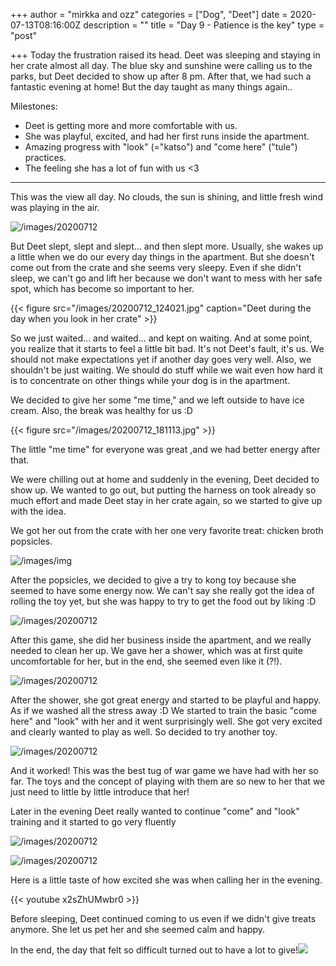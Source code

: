 +++
author = "mirkka and ozz"
categories = ["Dog", "Deet"]
date = 2020-07-13T08:16:00Z
description = ""
title = "Day 9 - Patience is the key"
type = "post"

+++
Today the frustration raised its head. Deet was sleeping and staying in her crate almost all day. The blue sky and sunshine were calling us to the parks, but Deet decided to show up after 8 pm. After that, we had such a fantastic evening at home! But the day taught as many things again..

Milestones:

* Deet is getting more and more comfortable with us.
* She was playful, excited, and had her first runs inside the apartment.
* Amazing progress with "look" (="katso") and "come here" ("tule") practices.
* The feeling she has a lot of fun with us <3

***

This was the view all day. No clouds, the sun is shining, and little fresh wind was playing in the air.

![/images/20200712](https://app.forestry.io/sites/pqtrwwknkydruw/body-media//images/20200712_161658.jpg)

But Deet slept, slept and slept... and then slept more. Usually, she wakes up a little when we do our every day things in the apartment. But she doesn't come out from the crate and she seems very sleepy. Even if she didn't sleep, we can't go and lift her because we don't want to mess with her safe spot, which has become so important to her.

{{< figure src="/images/20200712_124021.jpg" caption="Deet during the day when you look in her crate" >}}

So we just waited... and waited... and kept on waiting. And at some point, you realize that it starts to feel a little bit bad. It's not Deet's fault, it's us. We should not make expectations yet if another day goes very well. Also, we shouldn't be just waiting. We should do stuff while we wait even how hard it is to concentrate on other things while your dog is in the apartment.

We decided to give her some "me time," and we left outside to have ice cream. Also, the break was healthy for us :D

{{< figure src="/images/20200712_181113.jpg" >}}

The little "me time" for everyone was great ,and we had better energy after that.

We were chilling out at home and suddenly in the evening, Deet decided to show up. We wanted to go out, but putting the harness on took already so much effort and made Deet stay in her crate again, so we started to give up with the idea.

We got her out from the crate with her one very favorite treat: chicken broth popsicles.

![/images/img](https://app.forestry.io/sites/pqtrwwknkydruw/body-media//images/img_20200712_220414.jpg)

After the popsicles, we decided to give a try to kong toy because she seemed to have some energy now. We can't say she really got the idea of rolling the toy yet, but she was happy to try to get the food out by liking :D

![/images/20200712](https://app.forestry.io/sites/pqtrwwknkydruw/body-media//images/20200712_224511.jpg)

After this game, she did her business inside the apartment, and we really needed to clean her up. We gave her a shower, which was at first quite uncomfortable for her, but in the end, she seemed even like it (?!).

![/images/20200712](https://app.forestry.io/sites/pqtrwwknkydruw/body-media//images/20200712_232146.jpg)

After the shower, she got great energy and started to be playful and happy. As if we washed all the stress away :D We started to train the basic "come here" and "look" with her and it went surprisingly well. She got very excited and clearly wanted to play as well. So decided to try another toy.

![/images/20200712](https://app.forestry.io/sites/pqtrwwknkydruw/body-media//images/20200712_233659.jpg)

And it worked! This was the best tug of war game we have had with her so far. The toys and the concept of playing with them are so new to her that we just need to little by little introduce that her!

Later in the evening Deet really wanted to continue "come" and "look" training and it started to go very fluently

![/images/20200712](https://app.forestry.io/sites/pqtrwwknkydruw/body-media//images/20200712_224102.jpg)

![/images/20200712](https://app.forestry.io/sites/pqtrwwknkydruw/body-media//images/20200712_235108.jpg)

Here is a little taste of how excited she was when calling her in the evening.

{{< youtube x2sZhUMwbr0 >}}

Before sleeping, Deet continued coming to us even if we didn't give treats anymore. She let us pet her and she seemed calm and happy.

In the end, the day that felt so difficult turned out to have a lot to give!![](/images/20200713_010238.jpg)
